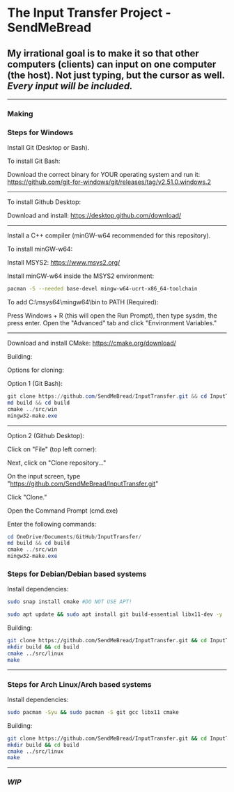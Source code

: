 # The Input Transfer Project - SendMeBread

## My irrational goal is to make it so that other computers (clients) can input on one computer (the host). Not just typing, but the cursor as well. *Every input will be included.*

---

### Making

### Steps for Windows

Install Git (Desktop or Bash).

To install Git Bash:

Download the correct binary for YOUR operating system and run it: <https://github.com/git-for-windows/git/releases/tag/v2.51.0.windows.2>

---

To install Github Desktop:

Download and install: <https://desktop.github.com/download/>

---

Install a C++ compiler (minGW-w64 recommended for this repository).

To install minGW-w64:

Install MSYS2: <https://www.msys2.org/>

Install minGW-w64 inside the MSYS2 environment:

```bash
pacman -S --needed base-devel mingw-w64-ucrt-x86_64-toolchain
```

To add C:\msys64\mingw64\bin to PATH (Required):

Press Windows + R (this will open the Run Prompt), then type sysdm, the press enter. Open the "Advanced" tab and click "Environment Variables."

---

Download and install CMake: <https://cmake.org/download/>

Building:

Options for cloning:

Option 1 (Git Bash):

```powershell
git clone https://github.com/SendMeBread/InputTransfer.git && cd InputTransfer
md build && cd build
cmake ../src/win
mingw32-make.exe
```

---

Option 2 (Github Desktop):

Click on "File" (top left corner):

Next, click on "Clone repository..."

On the input screen, type "<https://github.com/SendMeBread/InputTransfer.git>"

Click "Clone."

Open the Command Prompt (cmd.exe)

Enter the following commands:

```powershell
cd OneDrive/Documents/GitHub/InputTransfer/
md build && cd build 
cmake ../src/win
mingw32-make.exe
```

### Steps for Debian/Debian based systems

Install dependencies:

```bash
sudo snap install cmake #DO NOT USE APT!

sudo apt update && sudo apt install git build-essential libx11-dev -y
```

Building:

```bash
git clone https://github.com/SendMeBread/InputTransfer.git && cd InputTransfer
mkdir build && cd build
cmake ../src/linux
make
```

---

### Steps for Arch Linux/Arch based systems

Install dependencies:

```bash
sudo pacman -Syu && sudo pacman -S git gcc libx11 cmake
```

Building:

```bash
git clone https://github.com/SendMeBread/InputTransfer.git && cd InputTransfer
mkdir build && cd build
cmake ../src/linux
make
```

---

### ***WIP***
